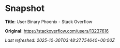 # Snapshot

**Title**: User Binary Phoenix - Stack Overflow

**Original**: <https://stackoverflow.com/users/13237616>

_Last refreshed: 2025-10-30T03:48:27.754640+00:00Z_

